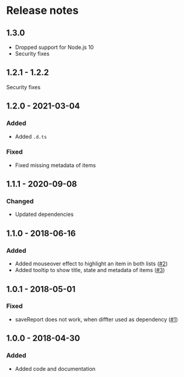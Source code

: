 # Release notes

## 1.3.0

* Dropped support for Node.js 10
* Security fixes

## 1.2.1 - 1.2.2

Security fixes

## 1.2.0 - 2021-03-04

### Added

* Added `.d.ts`

### Fixed 

* Fixed missing metadata of items

## 1.1.1 - 2020-09-08

### Changed

* Updated dependencies

## 1.1.0 - 2018-06-16

### Added

* Added mouseover effect to highlight an item in both lists ([#2](https://github.com/szikszail/diffter/issues/2)) 
* Added tooltip to show title, state and metadata of items ([#3](https://github.com/szikszail/diffter/issues/3))

## 1.0.1 - 2018-05-01

### Fixed

* saveReport does not work, when diffter used as dependency ([#1](https://github.com/szikszail/diffter/issues/1))

## 1.0.0 - 2018-04-30

### Added

* Added code and documentation
